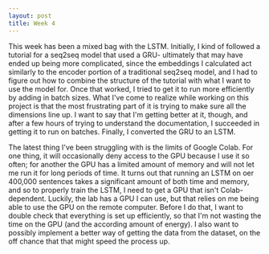```yaml
---
layout: post
title: Week 4
---
```


This week has been a mixed bag with the LSTM. Initially, I kind of followed a tutorial for a seq2seq model that used a GRU- ultimately that may have ended up being more complicated, since the embeddings I calculated act similarly to the encoder portion of a traditional seq2seq model, and I had to figure out how to combine the structure of the tutorial with what I want to use the model for. Once that worked, I tried to get it to run more efficiently by adding in batch sizes. What I've come to realize while working on this project is that the most frustrating part of it is trying to make sure all the dimensions line up. I want to say that I'm getting better at it, though, and after a few hours of trying to understand the documentation, I succeeded in getting it to run on batches. Finally, I converted the GRU to an LSTM.

The latest thing I've been struggling with is the limits of Google Colab. For one thing, it will occasionally deny access to the GPU because I use it so often; for another the GPU has a limited amount of memory and will not let me run it for long periods of time. It turns out that running an LSTM on oer 400,000 sentences takes a significant amount of both time and memory, and so to properly train the LSTM, I need to get a GPU that isn't Colab-dependent. Luckily, the lab has a GPU I can use, but that relies on me being able to use the GPU on the remote computer. Before I do that, I want to double check that everything is set up efficiently, so that I'm not wasting the time on the GPU (and the according amount of energy). I also want to possibly implement a better way of getting the data from the dataset, on the off chance that that might speed the process up. 
